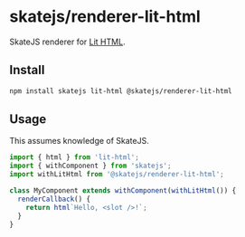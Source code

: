 # skatejs/renderer-lit-html

SkateJS renderer for [Lit HTML](https://github.com/PolymerLabs/lit-html).

## Install

```sh
npm install skatejs lit-html @skatejs/renderer-lit-html
```

## Usage

This assumes knowledge of SkateJS.

```js
import { html } from 'lit-html';
import { withComponent } from 'skatejs';
import withLitHtml from '@skatejs/renderer-lit-html';

class MyComponent extends withComponent(withLitHtml()) {
  renderCallback() {
    return html`Hello, <slot />!`;
  }
}
```
